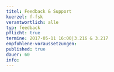 ```yaml
---
titel: Feedback & Support
kuerzel: f-fsk
verantwortlich: alle
typ: feedback
pflicht: true
termine: 2017-05-11 16:00|3.216 & 3.217
empfohlene-voraussetzungen: 
published: true
dauer: 60
info: 
---
```


